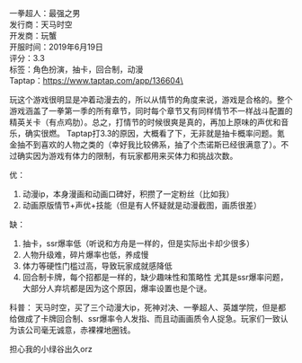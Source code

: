 一拳超人：最强之男\
发行商：天马时空\
开发商：玩蟹\
开服时间：2019年6月19日\
评分：3.3\
标签：角色扮演，抽卡，回合制，动漫\
Taptap：https://www.taptap.com/app/136604\

玩这个游戏很明显是冲着动漫去的，所以从情节的角度来说，游戏是合格的。整个游戏涵盖了一拳第一季的所有章节，同时每个章节又有同样情节不一样战斗配置的精英关卡（有点鸡肋）。总之，打情节的时候很爽是真的，再加上原味的声优和音乐，确实很燃。
Taptap打3.3的原因，大概看了下，无非就是抽卡概率问题。氪金抽不到喜欢的人物之类的（幸好我比较佛系，抽了个杰诺斯已经很满意了）。不过确实因为游戏有体力的限制，有玩家都用来买体力和挑战次数。

优：
1.	动漫ip，本身漫画和动画口碑好，积攒了一定粉丝（比如我）
2.	动画原版情节+声优+技能（但是有人怀疑就是动漫截图，画质很差）


缺：
1.	抽卡，ssr爆率低（听说和方舟是一样的，但是实际出卡却少很多）
2.	人物升级难，碎片爆率也低，养成慢
3.	体力等硬性门槛过高，导致玩家成就感降低
4.	回合制卡牌，每个招都是一样的，缺少趣味性和策略性
尤其是ssr爆率问题，大部分人弃坑都是因为这个原因，爆率设置也是个谜。


科普：
天马时空，买了三个动漫大ip，死神对决、一拳超人、英雄学院，但是都给做成了卡牌回合制、ssr爆率令人发指、而且动画画质令人捉急。玩家们一致认为该公司毫无诚意，赤裸裸地圈钱。

担心我的小绿谷出久orz
